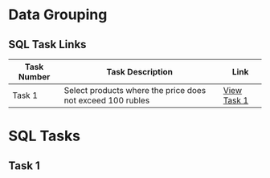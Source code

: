 # Data Grouping

## SQL Task Links

| Task Number | Task Description                                     | Link                                     |
|-------------|-----------------------------------------------------|------------------------------------------|
| Task 1      | Select products where the price does not exceed 100 rubles | [View Task 1](#task-1)                  |



# SQL Tasks

## Task 1
